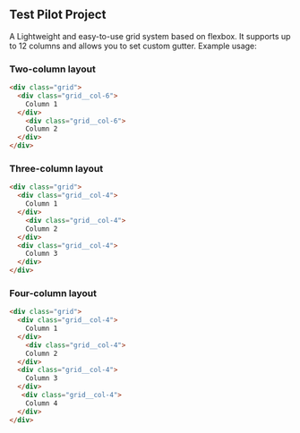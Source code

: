 ## Test Pilot Project

A Lightweight and easy-to-use grid system based on flexbox. It supports up to 12 columns and allows you to set custom gutter.
Example usage:

### Two-column layout

```html
<div class="grid">
  <div class="grid__col-6">
	Column 1
  </div>
    <div class="grid__col-6">
    Column 2
  </div>
</div>
```

### Three-column layout

```html
<div class="grid">
  <div class="grid__col-4">
	Column 1
  </div>
    <div class="grid__col-4">
    Column 2
  </div>
  <div class="grid__col-4">
    Column 3
  </div>
</div>
```

### Four-column layout

```html
<div class="grid">
  <div class="grid__col-4">
	Column 1
  </div>
    <div class="grid__col-4">
    Column 2
  </div>
  <div class="grid__col-4">
    Column 3
  </div>
   <div class="grid__col-4">
    Column 4
  </div>
</div>
```